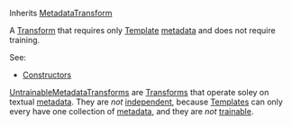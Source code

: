 <!-- UNTRAINABLE METADATA TRANSFORM -->

Inherits [MetadataTransform](../metatransform/metatransform.md)

A [Transform](../transform/transform.md) that requires only [Template](../template/template.md) [metadata](../template/members.md#file) and does not require training.

See:

* [Constructors](constructors.md)

[UntrainableMetadataTransforms](untrainablemetadatatransform.md) are [Transforms](../transform/transform.md) that operate soley on textual [metadata](../template/members.md#file). They are *not* [independent](../transform/members.md#independent), because [Templates](../template/template.md) can only every have one collection of [metadata](../template/members.md#file), and they are *not* [trainable](../transform/members.md#trainable).
